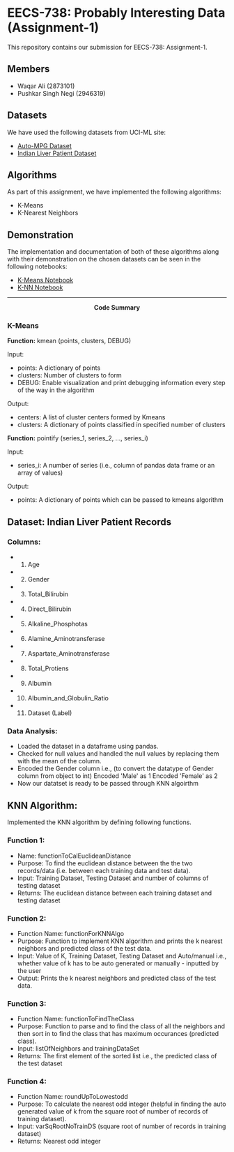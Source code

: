 # EECS-738: Probably Interesting Data (Assignment-1)
This repository contains our submission for EECS-738: Assignment-1.

## Members
- Waqar Ali (2873101)
- Pushkar Singh Negi (2946319)

## Datasets
We have used the following datasets from UCI-ML site:
- [Auto-MPG Dataset](https://www.kaggle.com/uciml/autompg-dataset)
- [Indian Liver Patient Dataset](https://www.kaggle.com/uciml/indian-liver-patient-records)

## Algorithms
As part of this assignment, we have implemented the following algorithms:
- K-Means
- K-Nearest Neighbors

## Demonstration
The implementation and documentation of both of these algorithms along with their demonstration on the chosen datasets can be seen in the following notebooks:
- [K-Means Notebook](notebooks/kmeans.ipynb)
- [K-NN Notebook](notebooks/knn.ipynb)

---
<p align="center"><b>Code Summary</b></p>

### K-Means
__Function:__ kmean (points, clusters, DEBUG)

Input:
- points: A dictionary of points
- clusters: Number of clusters to form
- DEBUG: Enable visualization and print debugging information every step of the way in the algorithm

Output:
- centers: A list of cluster centers formed by Kmeans
- clusters: A dictionary of points classified in specified number of clusters

__Function:__ pointify (series_1, series_2, ..., series_i)

Input:
- series_i: A number of series (i.e., column of pandas data frame or an array of values)

Output:
- points: A dictionary of points which can be passed to kmeans algorithm


## Dataset: Indian Liver Patient Records
### Columns:

- 1. Age
- 2. Gender
- 3. Total_Bilirubin
- 4. Direct_Bilirubin
- 5. Alkaline_Phosphotas
- 6. Alamine_Aminotransferase
- 7. Aspartate_Aminotransferase
- 8. Total_Protiens
- 9. Albumin
- 10. Albumin_and_Globulin_Ratio
- 11. Dataset (Label)

### Data Analysis:
- Loaded the dataset in a dataframe using pandas.
- Checked for null values and handled the null values by replacing them with the mean of the column.
- Encoded the Gender column i.e., (to convert the datatype of Gender column from object to int)
   Encoded 'Male' as 1
   Encoded 'Female' as 2
- Now our datatset is ready to be passed through KNN algoirthm

## KNN Algorithm:
Implemented the KNN algorithm by defining following functions.

### Function 1:
- Name: functionToCalEuclideanDistance
- Purpose: To find the euclidean distance between the the two records/data (i.e. between each training data and test data).
- Input: Training Dataset, Testing Dataset and number of columns of testing dataset
- Returns: The euclidean distance between each training dataset and testing dataset

### Function 2:

- Function Name: functionForKNNAlgo
- Purpose: Function to implement KNN algorithm and prints the k nearest neighbors and predicted class of the test data.
- Input: Value of K, Training Dataset, Testing Dataset and Auto/manual i.e., whether value of k has to be auto generated or manually - inputted by the user
- Output: Prints the k nearest neighbors and predicted class of the test data.

### Function 3:

- Function Name: functionToFindTheClass
- Purpose: Function to parse and to find the class of all the neighbors and then sort in to find the class that has maximum occurances (predicted class).
- Input: listOfNeighbors and trainingDataSet
- Returns: The first element of the sorted list i.e., the predicted class of the test dataset

### Function 4:

- Function Name: roundUpToLowestodd
- Purpose: To calculate the nearest odd integer (helpful in finding the auto generated value of k from the square root of number of records of training dataset).
- Input: varSqRootNoTrainDS (square root of number of records in training dataset)
- Returns: Nearest odd integer

